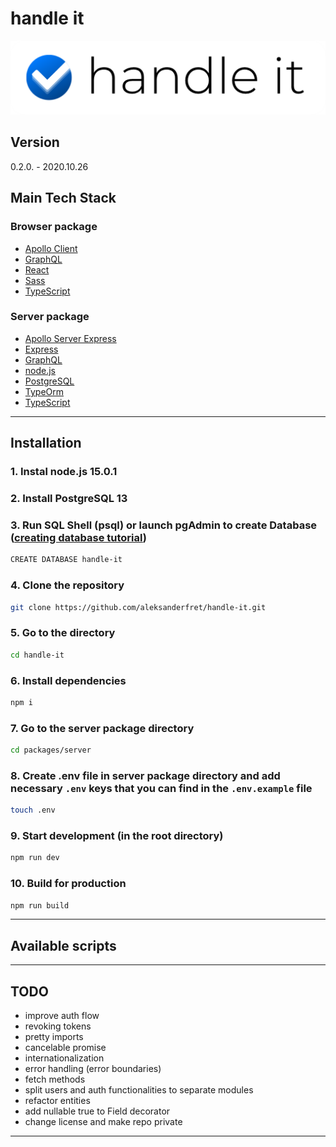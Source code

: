 # handle it

![handle it](./docs/img/handle-it.png)

## Version

0.2.0. - 2020.10.26

## Main Tech Stack

### Browser package

- [Apollo Client](https://www.apollographql.com/docs/react/)
- [GraphQL](https://graphql.org/)
- [React](https://reactjs.org/)
- [Sass](https://sass-lang.com/)
- [TypeScript](https://www.typescriptlang.org)

### Server package

- [Apollo Server Express](https://www.npmjs.com/package/apollo-server-express)
- [Express](https://expressjs.com/)
- [GraphQL](https://graphql.org/)
- [node.js](https://nodejs.org)
- [PostgreSQL](https://nodejs.org)
- [TypeOrm](https://typeorm.io/#/)
- [TypeScript](https://www.typescriptlang.org)

---

## Installation

### 1. Instal **node.js 15.0.1**

### 2. Install **PostgreSQL 13**

### 3. Run **SQL Shell** (psql) or launch **pgAdmin** to create Database ([creating database tutorial](https://www.postgresqltutorial.com/postgresql-create-database/))

```bash
CREATE DATABASE handle-it
```

### 4. Clone the repository

```bash
git clone https://github.com/aleksanderfret/handle-it.git
```

### 5. Go to the directory

```bash
cd handle-it
```

### 6. Install dependencies

```bash
npm i
```

### 7. Go to the server package directory

```bash
cd packages/server
```

### 8. Create .env file in server package directory and add necessary `.env` keys that you can find in the `.env.example` file

```bash
touch .env
```

### 9. Start development (in the root directory)

```bash
npm run dev
```

### 10. Build for production

```bash
npm run build
```

---

## Available scripts

---

## TODO

- improve auth flow
- revoking tokens
- pretty imports
- cancelable promise
- internationalization
- error handling (error boundaries)
- fetch methods
- split users and auth functionalities to separate modules
- refactor entities
- add nullable true to Field decorator
- change license and make repo private

---
